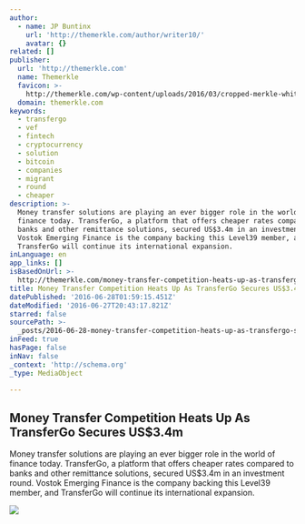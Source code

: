 ```yaml
---
author:
  - name: JP Buntinx
    url: 'http://themerkle.com/author/writer10/'
    avatar: {}
related: []
publisher:
  url: 'http://themerkle.com'
  name: Themerkle
  favicon: >-
    http://themerkle.com/wp-content/uploads/2016/03/cropped-merkle-white-1-192x192.png
  domain: themerkle.com
keywords:
  - transfergo
  - vef
  - fintech
  - cryptocurrency
  - solution
  - bitcoin
  - companies
  - migrant
  - round
  - cheaper
description: >-
  Money transfer solutions are playing an ever bigger role in the world of
  finance today. TransferGo, a platform that offers cheaper rates compared to
  banks and other remittance solutions, secured US$3.4m in an investment round.
  Vostok Emerging Finance is the company backing this Level39 member, and
  TransferGo will continue its international expansion.
inLanguage: en
app_links: []
isBasedOnUrl: >-
  http://themerkle.com/money-transfer-competition-heats-up-as-transfergo-secures-us3-4m/
title: Money Transfer Competition Heats Up As TransferGo Secures US$3.4m
datePublished: '2016-06-28T01:59:15.451Z'
dateModified: '2016-06-27T20:43:17.821Z'
starred: false
sourcePath: >-
  _posts/2016-06-28-money-transfer-competition-heats-up-as-transfergo-secures-us.md
inFeed: true
hasPage: false
inNav: false
_context: 'http://schema.org'
_type: MediaObject

---
```

<article style=""><h1>Money Transfer Competition Heats Up As TransferGo Secures US$3.4m</h1><p>Money transfer solutions are playing an ever bigger role in the world of finance today. TransferGo, a platform that offers cheaper rates compared to banks and other remittance solutions, secured US$3.4m in an investment round. Vostok Emerging Finance is the company backing this Level39 member, and TransferGo will continue its international expansion.</p><img src="http://themerkle.com/wp-content/uploads/2016/06/TransferGo.jpg" /></article>